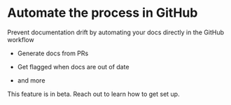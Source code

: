 # Automate the process in GitHub

Prevent documentation drift by automating your docs directly in the GitHub workflow

* Generate docs from PRs

* Get flagged when docs are out of date

* and more

This feature is in beta. Reach out to learn how to get set up.

